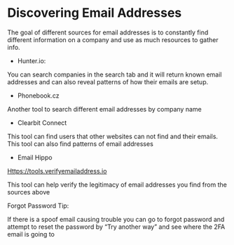 # Discovering Email Addresses

The goal of different sources for email addresses is to constantly find different information on a company and use as much resources to gather info.

- Hunter.io:

You can search companies in the search tab and it will return known email addresses and can also reveal patterns of how their emails are setup.

- Phonebook.cz

Another tool to search different email addresses by company name

- Clearbit Connect

This tool can find users that other websites can not find and their emails. This tool can also find patterns of email addresses

- Email Hippo

[Https://tools.verifyemailaddress.io](Https://tools.verifyemailaddress.io) 

This tool can help verify the legitimacy of email addresses you find from the sources above

Forgot Password Tip:

If there is a spoof email causing trouble you can go to forgot password and attempt to reset the password by “Try another way” and see where the 2FA email is going to